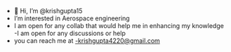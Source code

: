- 👋 Hi, I’m @krishgupta15
- I’m interested in Aerospace engineering 
- I am open for any collab that would help me in enhancing my knowledge
-I am open for any discussions or help
- you can reach me at -krishgupta4220@gmail.com


